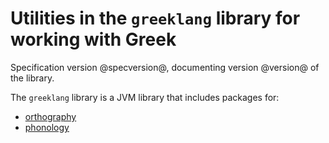 # Utilities in the `greeklang` library for working with Greek #

Specification version @specversion@, documenting version @version@ of the library.

The `greeklang` library is a JVM library that includes packages for:

- <a concordion:run="concordion" href="orthography/Orthography.html">orthography</a>
- <a concordion:run="concordion" href="phonology/Phonology.html">phonology</a>
